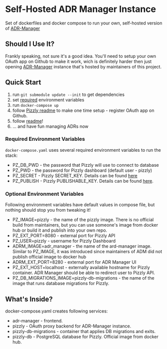 # Self-Hosted ADR Manager Instance
Set of dockerfiles and docker compose to run your own, self-hosted version of [ADR-Manager](https://github.com/adr/adr-manager)

## Should I Use It?
Frankly speaking, not sure it's a good idea. You'll need to setup your own OAuth app on Github to make it work, wich is definitely harder then just opening [ADR-Manager](https://adr.github.io/adr-manager/#/) instance that's hosted by maintainers of this project.

## Quick Start
1. run `git submodule update --init` to get dependencies
2. set [required](#required-environment-variables) environment variables
3. run `docker-compose up`
4. follow [Pizzly readme](https://github.com/Bearer/Pizzly/blob/master/docs/getting-started.md#connect-yourself-to-github) to make one time setup - register OAuth app on Github.
5. follow [readme](https://github.com/adr/adr-manager#readme)!
6.  ... and have fun managing ADRs now

### Required Environment Variables
`docker-compose.yaml` uses several required environment variables to run the stack:
* PZ_DB_PWD - the password that Pizzly will use to connect to database
* PZ_PWD - the password for Pizzly dashboard (default user - pizzly)
* PZ_SECRET - Pizzly SECRET_KEY.  Details can be found [here](https://github.com/Bearer/Pizzly/blob/master/docs/securing-your-instance.md)
* PZ_PUBLISH - Pizzly PUBLISHABLE_KEY. Details can be found [here](https://github.com/Bearer/Pizzly/blob/master/docs/securing-your-instance.md). 

### Optional Environment Variables
Following environment variables have default values in compose file, but nothing should stop you from tweaking it!
* PZ_IMAGE=pizzly - the name of the pizzly image. There is no official build from maintainers, but you can use someone's image from docker hub or build it and publish into your own repo.
* PZ_EXT_PORT=8080 - external port for Pizzly API
* PZ_USER=pizzly - username for Pizzly Dashboard
* ADRM_IMAGE=adr_manager - the name of the ard-manager image. Similar to PZ_IMAGE, it was introduced since maintainers of ADM did not publish official image to docker hub 
* ADRM_EXT_PORT=8280 - external port for ADR Manager UI
* PZ_EXT_HOST=localhost - externally available hostname for Pizzly container. ADR Manager should be able to redirect user to Pizzly API.
* PZ_DB_MIGRATIONS_IMAGE=pizzly-db-migrations - the name of the image that runs database migrations for Pizzly.

## What's Inside?
docker-compose.yaml creates following services:
* adr-manager - frontend. 
* pizzly - OAuth proxy backend for ADR-Manager instance. 
* pizzly-db-migrations - container that applies DB migrations and exits.
* pizzly-db - PostgreSQL database for Pizzly. Official image from docker hub.

